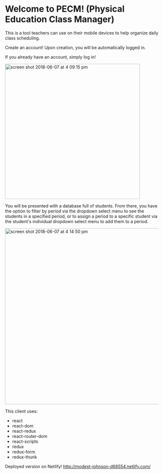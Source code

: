 <h1>Welcome to PECM! (Physical Education Class Manager)</h1>

This is a tool teachers can use on their mobile devices to help organize daily class scheduling. 

Create an account! Upon creation, you will be automatically logged in.

If you already have an account, simply log in!

<img width="443" alt="screen shot 2018-06-07 at 4 09 15 pm" src="https://user-images.githubusercontent.com/26131912/41123335-28d3e940-6a53-11e8-8d64-7a1b60315e07.png">

You will be presented with a database full of students. From there, you have the option to filter by period via the dropdown select menu to see the students in a specified period, or to assign a period to a specific student via the student's individual dropdown select menu to add them to a period.

<img width="577" alt="screen shot 2018-06-07 at 4 14 50 pm" src="https://user-images.githubusercontent.com/26131912/41123569-f17edaf8-6a53-11e8-954c-6423000e802e.png">

This client uses:
- react
- react-dom
- react-redux
- react-router-dom
- react-scripts
- redux
- redux-form
- redux-thunk

Deployed version on Netlify!
http://modest-johnson-d68554.netlify.com/
